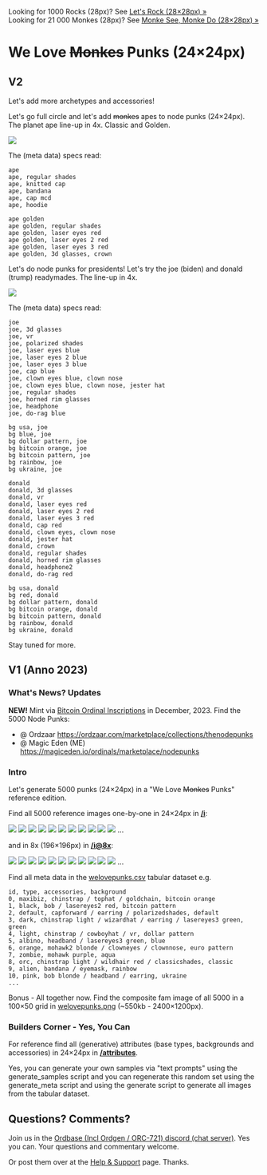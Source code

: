 
Looking for 1000 Rocks (28px)? 
See [Let's Rock (28×28px) »](https://github.com/ordbase/letsrock)  <br>
Looking for 21 000 Monkes (28px)? 
See [Monke See, Monke Do (28×28px) »](https://github.com/ordbase/monkesee-monkedo)




#  We Love ~~Monkes~~ Punks (24×24px)


## V2

Let's add more archetypes and accessories!


Let's go full circle and 
let's add ~~monkes~~ apes to node punks (24×24px).  
The planet ape line-up in 4x.  Classic and Golden.  

![](ii/apes@4x.png)

The (meta data) specs read:

```
ape
ape, regular shades
ape, knitted cap
ape, bandana
ape, cap mcd
ape, hoodie
  
ape golden
ape golden, regular shades
ape golden, laser eyes red
ape golden, laser eyes 2 red
ape golden, laser eyes 3 red
ape golden, 3d glasses, crown
```



Let's do node punks for presidents! Let's try the joe (biden) 
and donald (trump) readymades. The line-up in 4x.  

![](ii/presidents@4x.png)

The (meta data) specs read:

```
joe
joe, 3d glasses
joe, vr
joe, polarized shades
joe, laser eyes blue
joe, laser eyes 2 blue
joe, laser eyes 3 blue
joe, cap blue
joe, clown eyes blue, clown nose
joe, clown eyes blue, clown nose, jester hat
joe, regular shades
joe, horned rim glasses
joe, headphone
joe, do-rag blue

bg usa, joe
bg blue, joe
bg dollar pattern, joe
bg bitcoin orange, joe
bg bitcoin pattern, joe
bg rainbow, joe
bg ukraine, joe

donald
donald, 3d glasses
donald, vr
donald, laser eyes red
donald, laser eyes 2 red
donald, laser eyes 3 red
donald, cap red
donald, clown eyes, clown nose
donald, jester hat
donald, crown
donald, regular shades
donald, horned rim glasses
donald, headphone2
donald, do-rag red

bg usa, donald
bg red, donald
bg dollar pattern, donald
bg bitcoin orange, donald
bg bitcoin pattern, donald
bg rainbow, donald
bg ukraine, donald
```


Stay tuned for more.






## V1 (Anno 2023)

### What's News? Updates

**NEW!**   Mint via [Bitcoin Ordinal Inscriptions](https://ordinals.com) in December, 2023.
Find the 5000 Node Punks:

- @ Ordzaar  <https://ordzaar.com/marketplace/collections/thenodepunks>
- @ Magic Eden (ME) <https://magiceden.io/ordinals/marketplace/nodepunks>  
 


### Intro

Let's generate 5000 punks (24×24px) in a "We Love ~~Monkes~~ Punks" reference edition.


Find all 5000 reference images one-by-one in 24×24px in [**/i**](i):

![](i/punk0000.png)
![](i/punk0001.png)
![](i/punk0002.png)
![](i/punk0003.png)
![](i/punk0004.png)
![](i/punk0005.png)
![](i/punk0006.png)
![](i/punk0007.png)
![](i/punk0008.png)
![](i/punk0009.png)
![](i/punk0010.png) ...

and in 8x (196×196px) in [**/i@8x**](i@8x):

![](i@8x/punk0000@8x.png)
![](i@8x/punk0001@8x.png)
![](i@8x/punk0002@8x.png)
![](i@8x/punk0003@8x.png)
![](i@8x/punk0004@8x.png)
![](i@8x/punk0005@8x.png)
![](i@8x/punk0006@8x.png)
![](i@8x/punk0007@8x.png)
![](i@8x/punk0008@8x.png)
![](i@8x/punk0009@8x.png)
![](i@8x/punk0010@8x.png) ...


Find all meta data in the [welovepunks.csv](welovepunks.csv) tabular dataset e.g.

```
id, type, accessories, background
0, maxibiz, chinstrap / tophat / goldchain, bitcoin orange
1, black, bob / lasereyes2 red, bitcoin pattern
2, default, capforward / earring / polarizedshades, default
3, dark, chinstrap light / wizardhat / earring / lasereyes3 green, green
4, light, chinstrap / cowboyhat / vr, dollar pattern
5, albino, headband / lasereyes3 green, blue
6, orange, mohawk2 blonde / clowneyes / clownnose, euro pattern
7, zombie, mohawk purple, aqua
8, orc, chinstrap light / wildhair red / classicshades, classic
9, alien, bandana / eyemask, rainbow
10, pink, bob blonde / headband / earring, ukraine
...
```



Bonus - All together now. Find the composite fam image of all 5000 in a 100×50 grid in [welovepunks.png](welovepunks.png) (~550kb - 2400×1200px).




### Builders Corner - Yes, You Can

For reference find all (generative) attributes (base types, backgrounds and accessories) in 24×24px in [**/attributes**](attributes).


Yes, you can generate your own samples via "text prompts" using the generate_samples script and you can regenerate this random set 
using the generate_meta script
and using the generate script to generate all images
from the tabular dataset.






## Questions? Comments?


Join us in the [Ordbase (Incl Ordgen / ORC-721) discord (chat server)](https://discord.gg/dDhvHKjm2t). Yes you can.
Your questions and commentary welcome.

Or post them over at the [Help & Support](https://github.com/geraldb/help) page. Thanks.



